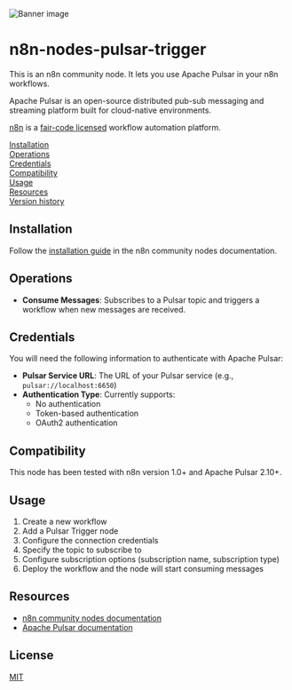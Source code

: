 ![Banner image](https://user-images.githubusercontent.com/10284570/173569848-c624317f-42b1-45a6-ab09-f0ea3c247648.png)

# n8n-nodes-pulsar-trigger

This is an n8n community node. It lets you use Apache Pulsar in your n8n workflows.

Apache Pulsar is an open-source distributed pub-sub messaging and streaming platform built for cloud-native environments.

[n8n](https://n8n.io/) is a [fair-code licensed](https://docs.n8n.io/reference/license/) workflow automation platform.

[Installation](#installation)  
[Operations](#operations)  
[Credentials](#credentials)  <!-- delete if no auth needed -->  
[Compatibility](#compatibility)  
[Usage](#usage)  <!-- delete if not using this section -->  
[Resources](#resources)  
[Version history](#version-history)  <!-- delete if not using this section -->  

## Installation

Follow the [installation guide](https://docs.n8n.io/integrations/community-nodes/installation/) in the n8n community nodes documentation.

## Operations

- **Consume Messages**: Subscribes to a Pulsar topic and triggers a workflow when new messages are received.

## Credentials

You will need the following information to authenticate with Apache Pulsar:
- **Pulsar Service URL**: The URL of your Pulsar service (e.g., `pulsar://localhost:6650`)
- **Authentication Type**: Currently supports:
  - No authentication
  - Token-based authentication
  - OAuth2 authentication

## Compatibility

This node has been tested with n8n version 1.0+ and Apache Pulsar 2.10+.

## Usage

1. Create a new workflow
2. Add a Pulsar Trigger node
3. Configure the connection credentials
4. Specify the topic to subscribe to
5. Configure subscription options (subscription name, subscription type)
6. Deploy the workflow and the node will start consuming messages

## Resources

* [n8n community nodes documentation](https://docs.n8n.io/integrations/community-nodes/)
* [Apache Pulsar documentation](https://pulsar.apache.org/docs/)

## License

[MIT](https://github.com/n8n-io/n8n-nodes-starter/blob/master/LICENSE.md)
